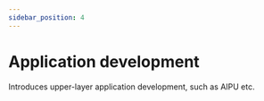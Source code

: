 ```yaml
---
sidebar_position: 4
---
```


# Application development

Introduces upper-layer application development, such as AIPU etc.

<DocCardList />
